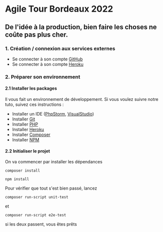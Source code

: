 # Agile Tour Bordeaux 2022
## De l'idée à la production, bien faire les choses ne coûte pas plus cher.


### 1. Création / connexion aux services externes
- Se connecter à son compte [GitHub](https://github.com/)
- Se connecter à son compte [Heroku](https://id.heroku.com/login)

### 2. Préparer son environnement
#### 2.1 Installer les packages
Il vous fait un environnement de développement. Si vous voulez suivre notre tuto, suivez ces instructions :
- Installer un IDE ([PhpStorm](https://www.jetbrains.com/phpstorm/download/), [VisualStudio](https://code.visualstudio.com/))
- Installer [Git](https://git-scm.com/book/fr/v2/D%C3%A9marrage-rapide-Installation-de-Git)
- Installer [PHP](https://www.php.net/manual/en/install.php)
- Installer [Heroku](https://devcenter.heroku.com/articles/heroku-cli)
- Installer [Composer](https://getcomposer.org/download/)
- Installer [NPM](https://nodejs.org/en/download/current/)

#### 2.2 Initialiser le projet
On va commencer par installer les dépendances
```
composer install
```

```
npm install
```

Pour vérifier que tout s'est bien passé, lancez
```
composer run-script unit-test
```
et
```
composer run-script e2e-test
```
si les deux passent, vous êtes prêts